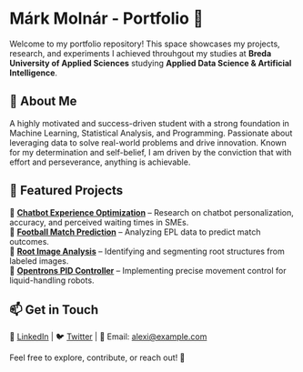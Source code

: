 # Márk Molnár - Portfolio 🚀  

Welcome to my portfolio repository! This space showcases my projects, research, and experiments I achieved throuhgout my studies at **Breda University of Applied Sciences** studying **Applied Data Science & Artificial Intelligence**.

## 🌟 About Me  
A highly motivated and success-driven student with a strong foundation in Machine Learning, Statistical Analysis, and Programming. Passionate about leveraging data to solve real-world  problems and drive innovation. Known for my determination and self-belief, I am driven by the  conviction that with effort and perseverance, anything is achievable.

## 📂 Featured Projects  
🔹 **[Chatbot Experience Optimization](#)** – Research on chatbot personalization, accuracy, and perceived waiting times in SMEs.  
🔹 **[Football Match Prediction](#)** – Analyzing EPL data to predict match outcomes.  
🔹 **[Root Image Analysis](#)** – Identifying and segmenting root structures from labeled images.  
🔹 **[Opentrons PID Controller](#)** – Implementing precise movement control for liquid-handling robots.

## 📫 Get in Touch  
🔗 [LinkedIn](#) | 🐦 [Twitter](#) | 📧 Email: alexi@example.com  

Feel free to explore, contribute, or reach out! 🚀  
